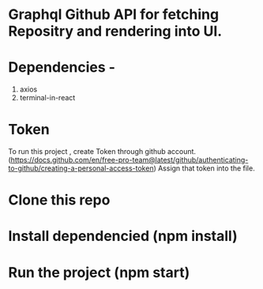 # Graphql Github API for fetching Repositry and rendering into UI.
# Dependencies - 
 1. axios
 2. terminal-in-react
# Token
  To run this project , create Token through github account. (https://docs.github.com/en/free-pro-team@latest/github/authenticating-to-github/creating-a-personal-access-token)
  Assign that token into the file.

# Clone this repo 
# Install dependencied (npm install)
# Run the project (npm start)
